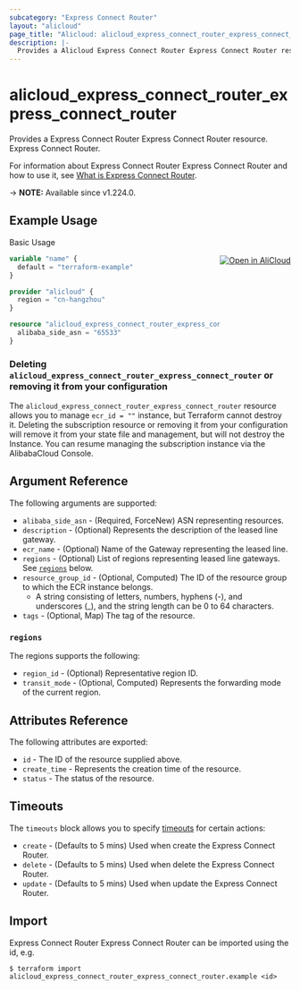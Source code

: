 ```yaml
---
subcategory: "Express Connect Router"
layout: "alicloud"
page_title: "Alicloud: alicloud_express_connect_router_express_connect_router"
description: |-
  Provides a Alicloud Express Connect Router Express Connect Router resource.
---
```


# alicloud_express_connect_router_express_connect_router

Provides a Express Connect Router Express Connect Router resource. Express Connect Router.

For information about Express Connect Router Express Connect Router and how to use it, see [What is Express Connect Router](https://next.api.alibabacloud.com/api/ExpressConnectRouter/2023-09-01/CreateExpressConnectRouter).

-> **NOTE:** Available since v1.224.0.

## Example Usage
<div class="oics-button" style="float: right;margin: 0 0 -40px 0;">
  <a href="https://api.aliyun.com/api-tools/terraform?resource=alicloud_express_connect_router_express_connect_router&exampleId=dd0fd8dd-7c00-81b4-75c5-2a9465c60c311b2d9f15&activeTab=example&spm=docs.r.express_connect_router_express_connect_router.0.dd0fd8dd7c" target="_blank">
    <img alt="Open in AliCloud" src="https://img.alicdn.com/imgextra/i1/O1CN01hjjqXv1uYUlY56FyX_!!6000000006049-55-tps-254-36.svg" style="max-height: 44px; margin: 32px auto; max-width: 100%;">
  </a>
</div>

Basic Usage

```terraform
variable "name" {
  default = "terraform-example"
}

provider "alicloud" {
  region = "cn-hangzhou"
}

resource "alicloud_express_connect_router_express_connect_router" "defaultM9YxGW" {
  alibaba_side_asn = "65533"
}
```

### Deleting `alicloud_express_connect_router_express_connect_router` or removing it from your configuration

The `alicloud_express_connect_router_express_connect_router` resource allows you to manage  `ecr_id = ""`  instance, but Terraform cannot destroy it.
Deleting the subscription resource or removing it from your configuration will remove it from your state file and management, but will not destroy the Instance.
You can resume managing the subscription instance via the AlibabaCloud Console.

## Argument Reference

The following arguments are supported:
* `alibaba_side_asn` - (Required, ForceNew) ASN representing resources.
* `description` - (Optional) Represents the description of the leased line gateway.
* `ecr_name` - (Optional) Name of the Gateway representing the leased line.
* `regions` - (Optional) List of regions representing leased line gateways. See [`regions`](#regions) below.
* `resource_group_id` - (Optional, Computed) The ID of the resource group to which the ECR instance belongs.
  - A string consisting of letters, numbers, hyphens (-), and underscores (_), and the string length can be 0 to 64 characters.
* `tags` - (Optional, Map) The tag of the resource.

### `regions`

The regions supports the following:
* `region_id` - (Optional) Representative region ID.
* `transit_mode` - (Optional, Computed) Represents the forwarding mode of the current region.

## Attributes Reference

The following attributes are exported:
* `id` - The ID of the resource supplied above.
* `create_time` - Represents the creation time of the resource.
* `status` - The status of the resource.

## Timeouts

The `timeouts` block allows you to specify [timeouts](https://www.terraform.io/docs/configuration-0-11/resources.html#timeouts) for certain actions:
* `create` - (Defaults to 5 mins) Used when create the Express Connect Router.
* `delete` - (Defaults to 5 mins) Used when delete the Express Connect Router.
* `update` - (Defaults to 5 mins) Used when update the Express Connect Router.

## Import

Express Connect Router Express Connect Router can be imported using the id, e.g.

```shell
$ terraform import alicloud_express_connect_router_express_connect_router.example <id>
```